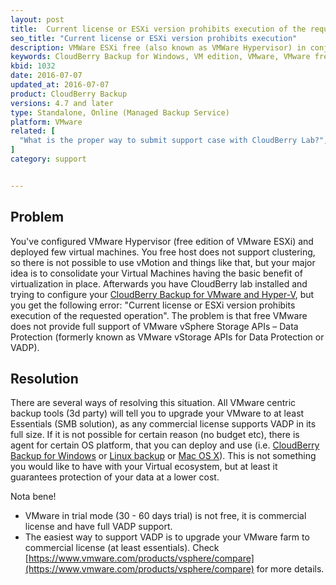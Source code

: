 ```yaml
---
layout: post
title:  Current license or ESXi version prohibits execution of the requested operation
seo_title: "Current license or ESXi version prohibits execution"
description: VMWare ESXi free (also known as VMWare Hypervisor) in conjunction with CloudBerry lab can fire up this error.
keywords: CloudBerry Backup for Windows, VM edition, VMware, VMware free edition, VMware Hypervisor
kbid: 1032
date: 2016-07-07
updated_at: 2016-07-07
product: CloudBerry Backup
versions: 4.7 and later
type: Standalone, Online (Managed Backup Service)
platform: VMware
related: [
  "What is the proper way to submit support case with CloudBerry Lab?",
]
category: support


---
```

## Problem

You've configured VMware Hypervisor (free edition of VMware ESXi) and deployed few virtual machines. You free host does not support clustering, so there is not possible to use vMotion and things like that, but your major idea is to consolidate your Virtual Machines having the basic benefit of virtualization in place. Afterwards you have CloudBerry lab installed and trying to configure your [CloudBerry Backup for VMware and Hyper-V][64712d4c], but you get the following error: "Current license or ESXi version prohibits execution of the requested operation". The problem is that free VMware does not provide full support of VMware vSphere Storage APIs – Data Protection (formerly known as VMware vStorage APIs for Data Protection or VADP).

  [64712d4c]: http://www.cloudberrylab.com/vm "CloudBerry Backup for VMware and Hyper-V"

## Resolution

There are several ways of resolving this situation. All VMware centric backup tools (3d party) will tell you to upgrade your VMware to at least Essentials (SMB solution), as any commercial license supports VADP in its full size.
If it is not possible for certain reason (no budget etc), there is agent for certain OS platform, that you can deploy and use (i.e. [CloudBerry Backup for Windows][98182174] or [Linux backup][d14353a4] or [Mac OS X][8f92c9f6]). This is not something you would like to have with your Virtual ecosystem, but at least it guarantees protection of your data at a lower cost.

  [98182174]: http://www.cloudberrylab.com/cloud-backup-windows-desktop.aspx "CloudBerry Backup for Windows"
  [d14353a4]: http://www.cloudberrylab.com/backuplinux.aspx "Linux backup"
  [8f92c9f6]: http://www.cloudberrylab.com/backupmac.aspx "Backup for Mac OS X"

Nota bene!

*  VMware in trial mode (30 - 60 days trial) is not free, it is commercial license and have full VADP support.
*  The easiest way to support VADP is to upgrade your VMware farm to commercial license (at least essentials). Check [https://www.vmware.com/products/vsphere/compare](https://www.vmware.com/products/vsphere/compare) for more details.
